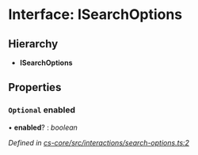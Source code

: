 # Interface: ISearchOptions

## Hierarchy

* **ISearchOptions**

## Properties

### `Optional` enabled

• **enabled**? : *boolean*

*Defined in [cs-core/src/interactions/search-options.ts:2](https://github.com/RichardHovenkamp/csnext/blob/40018c3a/packages/cs-core/src/interactions/search-options.ts#L2)*
